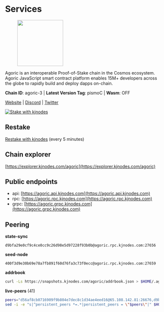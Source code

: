 # Services

<figure><img src="https://raw.githubusercontent.com/kj89/testnet_manuals/main/pingpub/logos/agoric.png" width="150" alt=""><figcaption></figcaption></figure>

Agoric is an interoperable Proof-of-Stake chain in the Cosmos ecosystem.  Agoric JavaScript smart contract platform enables 15M+ developers across the  globe to rapidly build and deploy dapps on-chain.

**Chain ID**: agoric-3 | **Latest Version Tag**: pismoC | **Wasm**: OFF

[Website](https://agoric.com) | [Discord](https://discord.com/invite/qDW8DRes4s) | [Twitter](https://twitter.com/agoric)

[![Stake with kjnodes](https://i.ibb.co/cr44Q8j/button-stake-with-kjnodes.png)](https://restake.app/agoric/agoricvaloper1ku5sm2twlsywdrp4wz3kfwgyrtqtp0lpr3nvk8)

## Restake

[Restake with kjnodes](https://restake.app/agoric/agoricvaloper1ku5sm2twlsywdrp4wz3kfwgyrtqtp0lpr3nvk8) (every 5 minutes)
## Chain explorer
[https://explorer.kjnodes.com/agoric](https://explorer.kjnodes.com/agoric)

## Public endpoints

* api: [https://agoric.api.kjnodes.com](https://agoric.api.kjnodes.com)
* rpc: [https://agoric.rpc.kjnodes.com](https://agoric.rpc.kjnodes.com)
* grpc: [https://agoric.grpc.kjnodes.com](https://agoric.grpc.kjnodes.com)

## Peering

**state-sync**

```text
d9bfa29e0cf9c4ce0cc9c26d98e5d97228f93b0b@agoric.rpc.kjnodes.com:27656
```

**seed-node**

```text
400f3d9e30b69e78a7fb891f60d76fa3c73f0ecc@agoric.rpc.kjnodes.com:27659
```

**addrbook**
```bash
curl -Ls https://snapshots.kjnodes.com/agoric/addrbook.json > $HOME/.agoric/config/addrbook.json
```

**live-peers** (41)
```bash
peers="d56af8cb0716909f9b804e7dec8c1d34ae4eed16@65.108.142.81:26676,d9bfa29e0cf9c4ce0cc9c26d98e5d97228f93b0b@65.109.88.38:27656,190ead3cfb1bd655241418f3ef9ba40bbf2deecd@157.90.130.44:26656,502eadf625fff2474284062eef8e6c0c57bc9667@142.132.131.250:26656,0861af66b3f637db967120d690758ee08222794c@75.119.148.118:36656,f1966845bebd30816f18635a20b86e6781211616@95.111.253.200:26656,023be2465f7292cb3284a50787d6edc5a75c62a2@95.214.52.166:26656,2aedd7163a8ee725507e461b13fb90c091ee1c42@128.0.51.32:26656,f095bb53006ebddcbbf29c8df70dddcba6419e36@142.93.145.13:26656,9ed68bef54712b46713ac755ab7a6e7ad30694ef@192.99.44.79:14456,aede0d57cd77051cf1270675fa770c22e8074501@64.32.40.117:26656,1312bbbd4ed1e58b9e4eb1d7788187a4607915e9@165.22.199.234:26060,711f6f36a6ec3924b6d721de6adce604092e59f2@116.202.226.169:26656,0464c8dded70d01f5ab50a8d6047a6b27ddf2ccd@84.244.95.232:26656,9e673680df593d841b0e09c49f87409654d84ae9@95.217.202.49:37656,4cfac01c912d33f74cb7b66e8b7005aaae47fc2a@146.190.59.8:26060,bd362992fa6f6c9d8ee40d19508b5b28daf3f6ed@18.142.177.75:26656,86d9c73c7687611a6a2619f0186e7ea59ff8af25@206.189.26.213:26060,0837c0dac0bb15e79e64207bb0fa5a9a6fa42ad4@178.62.116.62:26656,63bd6649f80362ce513027d99ef32c826fdbd259@45.9.62.136:26656,a38a30c1dd31f63be2befd40b82964b215c3c288@165.22.251.28:26656,384e9743b277373ba5c06015ef554487c6067bdf@54.74.222.43:30303,ca4c3b9d0cf78d934a3b972c328db2e4a9a66c42@64.32.40.114:26656,1d4d7b77e79c2dad9e8586df4f30c7b550f5d49b@13.40.153.111:26656,4eea1e0a22d8d2ade108fc5f8e07d6d6e711e909@65.108.10.138:26656,0f642db2770d4dd3e0d030b2f14f1365e40f3b38@185.146.148.101:26657,47c35c8137ad2098e0b2a79077fea93a530034d8@185.144.83.130:26656,1cbe5f5c77610bb6568332e026a3b516edeb0121@65.21.234.47:21156,fc5d5569cffd802c73f91df3fbe7f829e0bf132d@35.75.235.53:26656,ee0ce8e2f964191564fd766daa8825ee2b02e697@18.179.198.198:26656,8832d61e9b8856c0a80e240970a9200c69c101b7@88.99.161.228:21156,d03a9974f14ae380fdb7caf46ec71ce5278f0356@34.72.231.9:26656,e759de7a872eff293ab1316a0745eb5fdd5614f3@88.217.142.187:26656,00dc1964683a005274c39d3f347e83a5651dd923@65.21.127.159:26656,320dd22ee85e2b68f891b670331eb9fec9dc419e@80.64.208.63:26656,b31642a9bfb474aa7e53c7b91e0753f559d1d013@5.9.89.67:15634,f8ff12a774770fea36beadb303ccffc86863c6ec@65.109.69.59:14456,1dfd1a8be38d892fa485e1b417bcf5f225b3f638@185.210.219.66:26656,d7e0eedf5756b8c085104fb76c069ba3506f2183@80.64.208.64:26656,ee236040d06e78d70c3f34722407857615b1a755@34.66.30.56:26656,ade4d8bc8cbe014af6ebdf3cb7b1e9ad36f412c0@135.181.5.219:14456"
sed -i -e "s|^persistent_peers *=.*|persistent_peers = \"$peers\"|" $HOME/.agoric/config/config.toml
```
